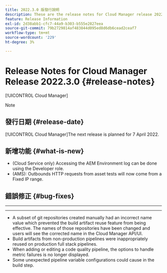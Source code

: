 ```yaml
---
title: 2022.3.0 版發行說明
description: These are the release notes for Cloud Manager release 2022.3.0.
feature: Release Information
exl-id: 2d38abb1-cfc7-44a9-b303-b555e2827eea
source-git-commit: 79b2729814af483844d095ed8d6db6cead2ceaf7
workflow-type: tm+mt
source-wordcount: '229'
ht-degree: 3%

---
```



# Release Notes for Cloud Manager Release 2022.3.0 {#release-notes}

[!UICONTROL Cloud Manager]

>[!NOTE]
>
>[](https://experienceleague.adobe.com/docs/experience-manager-cloud-service/content/implementing/using-cloud-manager/release-notes-cloud-manager/release-notes-cm-current.html)

## 發行日期 {#release-date}

[!UICONTROL Cloud Manager]The next release is planned for 7 April 2022.

## 新增功能 {#what-is-new}

* (Cloud Service only) Accessing the AEM Environment log can be done using the Developer role.
* (AMS): Outbounds HTTP requests from asset tests will now come from a Fixed IP range.


## 錯誤修正 {#bug-fixes}

* ****
* ********
* A subset of git repositories created manually had an incorrect name value which prevented the build artifact reuse feature from being effective. The names of those repositories have been changed and users will see the corrected name in the Cloud Manager API/UI.
* Build artifacts from non-production pipelines were inappropriately reused on production full stack pipelines.
* When adding or editing a code quality pipeline, the options to handle metric failures is no longer displayed.
* Some unexpected pipeline variable configurations could cause in the build step.
